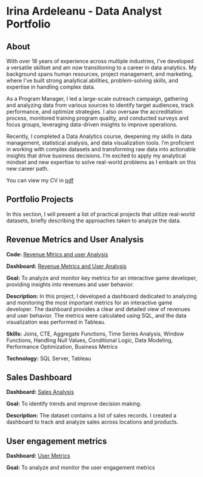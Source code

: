 # Irina Ardeleanu - Data Analyst Portfolio

## About


With over 18 years of experience across multiple industries, I’ve developed a versatile skillset and am now transitioning to a career in data analytics. My background spans human resources, project management, and marketing, where I’ve built strong analytical abilities, problem-solving skills, and expertise in handling complex data.

As a Program Manager, I led a large-scale outreach campaign, gathering and analyzing data from various sources to identify target audiences, track performance, and optimize strategies. I also oversaw the accreditation process, monitored training program quality, and conducted surveys and focus groups, leveraging data-driven insights to improve operations.

Recently, I completed a Data Analytics course, deepening my skills in data management, statistical analysis, and data visualization tools. I’m proficient in working with complex datasets and transforming raw data into actionable insights that drive business decisions. I’m excited to apply my analytical mindset and new expertise to solve real-world problems as I embark on this new career path.

You can view my CV in [pdf](https://drive.google.com/file/d/1Qcg4RDDzKAvOE2WYBAFirkSmfRnTzP-h/view?usp=sharing)


## **Portfolio Projects**
In this section, I will present a list of practical projects that utilize real-world datasets, briefly describing the approaches taken to analyze the data.

## Revenue Metrics and User Analysis

**Code:** [Revenue Mtrics and user Analysis](https://github.com/irina-ardeleanu/Data-Analysis-Portfolio/blob/main/projects/sql/revenue%20metrics%20and%20user%20analysis/Revenue%20Metrics%20and%20user%20analysis.sql)

**Dashboard:** [Revenue Metrics and User Analysis](https://public.tableau.com/views/ProiectfinalcursDA_17290084829080/Dashboard1?:language=en-GB&:sid=&:redirect=auth&:display_count=n&:origin=viz_share_link)

**Goal:** To analyze and monitor key metrics for an interactive game developer, providing insights into revenues and user behavior.

**Description:** In this project, I developed a dashboard dedicated to analyzing and monitoring the most important metrics for an interactive game developer. The dashboard provides a clear and detailed view of revenues and user behavior. The metrics were calculated using SQL, and the data visualization was performed in Tableau.

**Skills:** Joins, CTE, Aggregate Functions, Time Series Analysis, Window Functions, Handling Null Values, Conditional Logic, Data Modeling, Performance Optimization, Business Metrics

**Technology:** SQL Server, Tableau

## Sales Dashboard

**Dashboard:** [Sales Analysis](https://public.tableau.com/views/Tema2-Tableau_17270862266530/Dashboard2?:language=en-GB&:sid=&:redirect=auth&:display_count=n&:origin=viz_share_link)

**Goal:** To identify trends and improve decision making.

**Description:** The dataset contains a list of sales records. I created a dashboard to track and analyze sales across locations and products.


## User engagement metrics

**Dashboard:** [User Metrics](https://public.tableau.com/views/Tema3-Tableau_17274496782220/Dashboard1?:language=en-GB&:sid=&:redirect=auth&:display_count=n&:origin=viz_share_link)

**Goal:** To analyze and monitor the user engagement metrics


